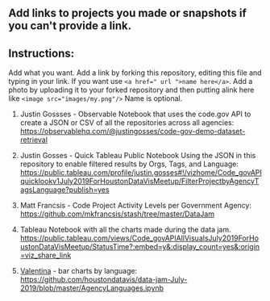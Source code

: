 ## Add links to projects you made or snapshots if you can't provide a link.

## Instructions: 
Add what you want. Add a link by forking this repository, editing this file and typing in your link. If you want use `<a href=" url ">name here</a>`. Add a photo by uploading it to your forked repository and then putting alink here like `<image src="images/my.png"/>` Name is optional.

1. Justin Gossses - Observable Notebook that uses the code.gov API to create a JSON or CSV of all the repositories across all agencies:
https://observablehq.com/@justingosses/code-gov-demo-dataset-retrieval

2. Justin Gosses - Quick Tableau Public Notebook Using the JSON in this repository to enable filtered results by Orgs, Tags, and Language: https://public.tableau.com/profile/justin.gosses#!/vizhome/Code_govAPIquicklookv1July2019ForHoustonDataVisMeetup/FilterProjectbyAgencyTagsLanguage?publish=yes

3. Matt Francsis - Code Project Activity Levels per Government Agency:
https://github.com/mkfrancsis/stash/tree/master/DataJam

4. Tableau Notebook with all the charts made during the data jam. https://public.tableau.com/views/Code_govAPIAllVisualsJuly2019ForHoustonDataVisMeetup/StatusTime?:embed=y&:display_count=yes&:origin=viz_share_link

5. <a href="https://github.com/tinaprisma/data-jam-July-2019">Valentina</a> - bar charts by language: https://github.com/houstondatavis/data-jam-July-2019/blob/master/AgencyLanguages.ipynb
